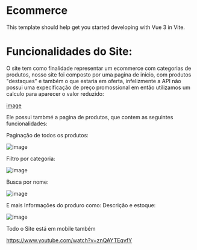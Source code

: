 # Ecommerce

This template should help get you started developing with Vue 3 in Vite.

# Funcionalidades do Site:

O site tem como finalidade representar um ecommerce com categorias de produtos, nosso site foi composto por uma pagina de inicio, com produtos "destaques" e também o que estaria em oferta, infelizmente a API não possui uma expecificação de preço promossional em então utilizamos um calculo para aparecer o valor reduzido:

[image](https://github.com/user-attachments/assets/80bdb171-f64f-47db-9bb7-22a9d5de2cfe)

Ele possui tambmé a pagina de produtos, que contem as seguintes funcionalidades:

Paginação de todos os produtos:

![image](https://github.com/user-attachments/assets/45dbe87f-1007-4ef8-88f5-e88cf934d07c)

Filtro por categoria:

![image](https://github.com/user-attachments/assets/1b29223f-cd97-41da-87ad-f8233ace59a5)

Busca por nome:

![image](https://github.com/user-attachments/assets/e2abd872-a8ff-4b80-a4f9-cae79d625c84)

E mais Informações do produro como: Descrição e estoque:

![image](https://github.com/user-attachments/assets/3faf2dc2-c259-4f4a-8176-637706210ea6)

Todo o Site está em mobile também

https://www.youtube.com/watch?v=znQAYTEqvfY






